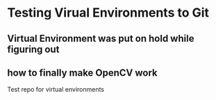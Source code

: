 # Testing Virual Environments to Git
## Virtual Environment was put on hold while figuring out  
## how to finally make OpenCV work

Test repo for virtual environments

